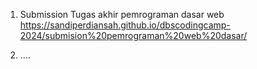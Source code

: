 1. Submission Tugas akhir pemrograman dasar web
   https://sandiperdiansah.github.io/dbscodingcamp-2024/submision%20pemrograman%20web%20dasar/

2. ....
